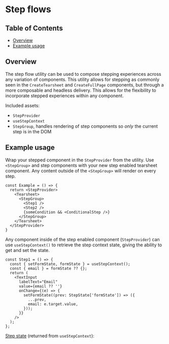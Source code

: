 # Step flows

## Table of Contents

- [Overview](#overview)
- [Example usage](#example-usage)

## Overview

The step flow utility can be used to compose stepping experiences across any
variation of components. This utility allows for stepping as commonly seen in
the `CreateTearsheet` and `CreateFullPage` components, but through a more
composable and headless delivery. This allows for the flexibility to incorporate
stepped experiences within any component.

Included assets:

- `StepProvider`
- `useStepContext`
- `StepGroup`, handles rendering of step components so _only_ the current step
  is in the DOM

## Example usage

Wrap your stepped component in the `StepProvider` from the utility. Use
`<StepGroup>` and step components with your new step enabled tearsheet
component. Any content outside of the `<StepGroup>` will render on every step.

```tsx
const Example = () => {
  return <StepProvider>
    <Tearsheet>
      <StepGroup>
        <Step1 />
        <Step2 />
        {someCondition && <ConditionalStep />}
      </StepGroup>
    </Tearsheet>
  </StepProvider>
}
```

Any component inside of the step enabled component (`StepProvider`) can use
`useStepContext()` to retrieve the step context state, giving the ability to get
and set the state.

```tsx
const Step1 = () => {
  const { setFormState, formState } = useStepContext();
  const { email } = formState ?? {};
  return (
    <TextInput
      labelText="Email"
      value={email ?? ''}
      onChange={(e) => {
        setFormState((prev: StepState['formState']) => ({
          ...prev,
          email: e.target.value,
        }));
      }}
    />
  );
};
```

[Step state](./types.ts) (returned from `useStepContext`):
